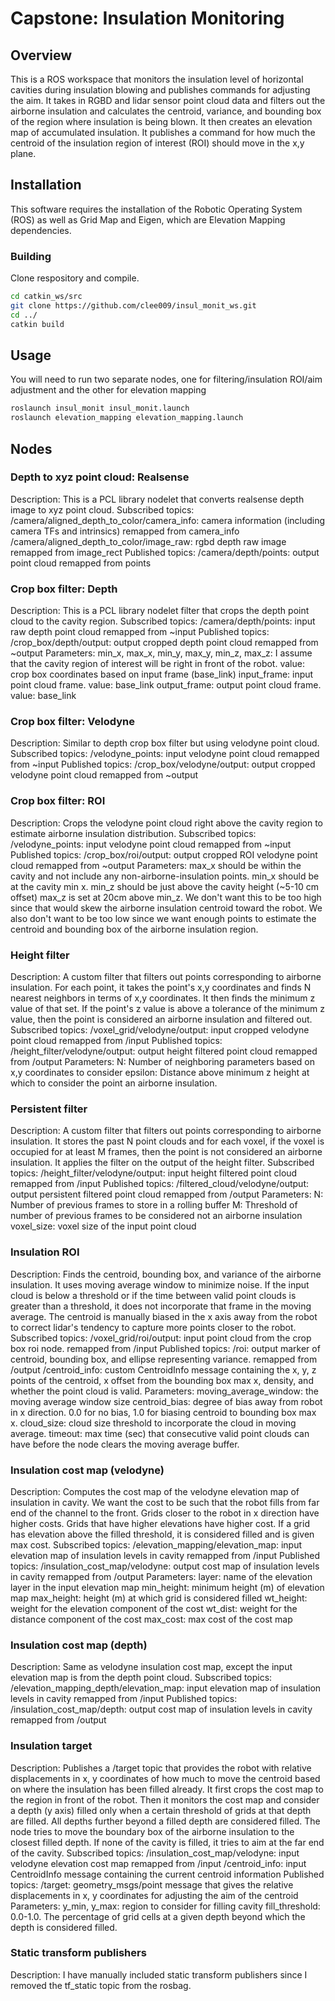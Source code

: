 # Capstone: Insulation Monitoring

## Overview
This is a ROS workspace that monitors the insulation level of horizontal cavities during insulation blowing and publishes commands for adjusting the aim. It  takes in RGBD and lidar sensor point cloud data and filters out the airborne insulation and calculates the centroid, variance, and bounding box of the region where insulation is being blown. It then creates an elevation map of accumulated insulation. It publishes a command for how much the centroid of the insulation region of interest (ROI) should move in the x,y plane.

## Installation
This software requires the installation of the Robotic Operating System (ROS) as well as Grid Map and Eigen, which are Elevation Mapping dependencies.

### Building
Clone respository and compile.
```bash
cd catkin_ws/src
git clone https://github.com/clee009/insul_monit_ws.git
cd ../
catkin build
```

## Usage
You will need to run two separate nodes, one for filtering/insulation ROI/aim adjustment and the other for elevation mapping
```bash
roslaunch insul_monit insul_monit.launch
roslaunch elevation_mapping elevation_mapping.launch
```

## Nodes
### Depth to xyz point cloud: Realsense
Description: This is a PCL library nodelet that converts realsense depth image to xyz point cloud.
Subscribed topics:
    /camera/aligned_depth_to_color/camera_info: camera information (including camera TFs and intrinsics)
        remapped from camera_info
    /camera/aligned_depth_to_color/image_raw: rgbd depth raw image
        remapped from image_rect
Published topics:
    /camera/depth/points: output point cloud
        remapped from points

### Crop box filter: Depth
Description: This is a PCL library nodelet filter that crops the depth point cloud to the cavity region. 
Subscribed topics:
    /camera/depth/points: input raw depth point cloud
        remapped from ~input
Published topics:
    /crop_box/depth/output: output cropped depth point cloud
        remapped from ~output
Parameters:
    min_x, max_x, min_y, max_y, min_z, max_z: I assume that the cavity region of interest will be right in front of the robot.
        value: crop box coordinates based on input frame (base_link)
    input_frame: input point cloud frame.
        value: base_link
    output_frame: output point cloud frame.
        value: base_link

### Crop box filter: Velodyne
Description: Similar to depth crop box filter but using velodyne point cloud.
Subscribed topics:
    /velodyne_points: input velodyne point cloud
        remapped from ~input
Published topics:
    /crop_box/velodyne/output: output cropped velodyne point cloud
        remapped from ~output

### Crop box filter: ROI
Description: Crops the velodyne point cloud right above the cavity region to estimate airborne insulation distribution.
Subscribed topics:
    /velodyne_points: input velodyne point cloud
        remapped from ~input
Published topics:
    /crop_box/roi/output: output cropped ROI velodyne point cloud
        remapped from ~output
Parameters:
    max_x should be within the cavity and not include any non-airborne-insulation points.
    min_x should be at the cavity min x.
    min_z should be just above the cavity height (~5-10 cm offset)
    max_z is set at 20cm above min_z. We don't want this to be too high since that would skew the airborne insulation centroid toward the robot. We also don't want to be too low since we want enough points to estimate the centroid and bounding box of the airborne insulation region.

### Height filter
Description: A custom filter that filters out points corresponding to airborne insulation. For each point, it takes the point's x,y coordinates and finds N nearest neighbors in terms of x,y coordinates. It then finds the minimum z value of that set. If the point's z value is above a tolerance of the minimum z value, then the point is considered an airborne insulation and filtered out.
Subscribed topics:
    /voxel_grid/velodyne/output: input cropped velodyne point cloud
        remapped from /input
Published topics:
    /height_filter/velodyne/output: output height filtered point cloud
        remapped from /output
Parameters:
    N: Number of neighboring parameters based on x,y coordinates to consider
    epsilon: Distance above minimum z height at which to consider the point an airborne insulation.

### Persistent filter
Description: A custom filter that filters out points corresponding to airborne insulation. It stores the past N point clouds and for each voxel, if the voxel is occupied for at least M frames, then the point is not considered an airborne insulation. It applies the filter on the output of the height filter.
Subscribed topics:
    /height_filter/velodyne/output: input height filtered point cloud
        remapped from /input
Published topics:
    /filtered_cloud/velodyne/output: output persistent filtered point cloud
        remapped from /output
Parameters:
    N: Number of previous frames to store in a rolling buffer
    M: Threshold of number of previous frames to be considered not an airborne insulation
    voxel_size: voxel size of the input point cloud

### Insulation ROI
Description: Finds the centroid, bounding box, and variance of the airborne insulation. It uses moving average window to minimize noise. If the input cloud is below a threshold or if the time between valid point clouds is greater than a threshold, it does not incorporate that frame in the moving average. The centroid is manually biased in the x axis away from the robot to correct lidar's tendency to capture more points closer to the robot.
Subscribed topics:
    /voxel_grid/roi/output: input point cloud from the crop box roi node.
        remapped from /input
Published topics:
    /roi: output marker of centroid, bounding box, and ellipse representing variance.
        remapped from /output
    /centroid_info: custom CentroidInfo message containing the x, y, z points of the centroid, x offset from the bounding box max x, density, and whether the point cloud is valid.
Parameters:
    moving_average_window: the moving average window size
    centroid_bias: degree of bias away from robot in x direction. 0.0 for no bias, 1.0 for biasing centroid to bounding box max x.
    cloud_size: cloud size threshold to incorporate the cloud in moving average.
    timeout: max time (sec) that consecutive valid point clouds can have before the node clears the moving average buffer.

### Insulation cost map (velodyne)
Description: Computes the cost map of the velodyne elevation map of insulation in cavity. We want the cost to be such that the robot fills from far end of the channel to the front. Grids closer to the robot in x direction have higher costs. Grids that have higher elevations have higher cost. If a grid has elevation above the filled threshold, it is considered filled and is given max cost.
Subscribed topics:
    /elevation_mapping/elevation_map: input elevation map of insulation levels in cavity
        remapped from /input
Published topics:
    /insulation_cost_map/velodyne: output cost map of insulation levels in cavity
        remapped from /output
Parameters:
    layer: name of the elevation layer in the input elevation map
    min_height: minimum height (m) of elevation map
    max_height: height (m) at which grid is considered filled
    wt_height: weight for the elevation component of the cost
    wt_dist: weight for the distance component of the cost
    max_cost: max cost of the cost map

### Insulation cost map (depth)
Description: Same as velodyne insulation cost map, except the input elevation map is from the depth point cloud.
Subscribed topics:
    /elevation_mapping_depth/elevation_map: input elevation map of insulation levels in cavity
        remapped from /input
Published topics:
    /insulation_cost_map/depth: output cost map of insulation levels in cavity
        remapped from /output

### Insulation target
Description: Publishes a /target topic that provides the robot with relative displacements in x, y coordinates of how much to move the centroid based on where the insulation has been filled already. It first crops the cost map to the region in front of the robot. Then it monitors the cost map and consider a depth (y axis) filled only when a certain threshold of grids at that depth are filled. All depths further beyond a filled depth are considered filled. The node tries to move the boundary box of the airborne insulation to the closest filled depth. If none of the cavity is filled, it tries to aim at the far end of the cavity.
Subscribed topics:
    /insulation_cost_map/velodyne: input velodyne elevation cost map
        remapped from /input
    /centroid_info: input CentroidInfo message containing the current centroid information
Published topics:
    /target: geometry_msgs/point message that gives the relative displacements in x, y coordinates for adjusting the aim of the centroid
Parameters:
    y_min, y_max: region to consider for filling cavity
    fill_threshold: 0.0-1.0. The percentage of grid cells at a given depth beyond which the depth is considered filled.

### Static transform publishers
Description: I have manually included static transform publishers since I removed the tf_static topic from the rosbag.
